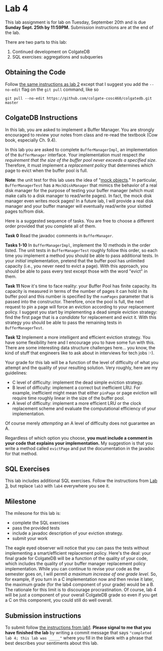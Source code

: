 # Lab 4

This lab assignment is for lab on Tuesday, September 20th and is due **Sunday Sept. 25th by 11:59PM.** Submission instructions are at the end of the lab.

There are two parts to this lab: 

1. Continued development on ColgateDB
2. SQL exercises: aggregations and subqueries


## Obtaining the Code

Follow [the same instructions as lab 2](https://github.com/colgate-cosc460/colgatedb/blob/master/labs/lab2.md) except that I suggest you add the `--no-edit` flag on the `git pull` command, like so

	git pull --no-edit https://github.com/colgate-cosc460/colgatedb.git master


## ColgateDB Instructions

In this lab, you are asked to implement a Buffer Manager.  You are strongly encouraged to review your notes from class and re-read the textbook (Cow book, especially Ch. 9.4).

In this lab you are asked to complete `BufferManagerImpl`, an implementation of the `BufferManager` interface.  Your implementation must respect *the requirement that the size of the buffer pool never exceeds a specified size*.  Therefore, it must implement a *replacement policy* that determines which page to evict when the buffer pool is full.

**Note**: the unit test for this lab uses the idea of "[mock objects](https://en.wikipedia.org/wiki/Mock_object)."  In particular, `BufferManagerTest` has a `MockDiskManager` that mimics the behavior of a real disk manager for the purpose of testing your buffer manager (which must make calls to a disk manager to read/write pages).  In fact, the mock disk manager even writes mock pages!  In a future lab, I will provide a real disk manager and your buffer manager will eventually read/write your slotted pages to/from disk.

Here is a suggested sequence of tasks.  You are free to choose a different order provided that you complete all of them.

**Task 0** Read the javadoc comments in `BufferManager`.

**Tasks 1-10** In `BufferManagerImpl`, implement the 10 methods in the order listed.  The unit tests in `BufferManagerTest` roughly follow this order, so each time you implement a method you should be able to pass additional tests.  In your *initial* implementation, pretend that the buffer pool has unlimited capacity (i.e., you never need to evict a page).  With this approach, you should be able to pass every test except those with the word "evict" in them.  

**Task 11** Now it's time to face reality: your Buffer Pool has finite capacity.  Its capacity is measured in terms of the number of pages it can hold in its buffer pool and this number is specified by the `numPages` parameter that is passed into the constructor.  Therefore, once the pool is full, the next request to pin a page will force an eviction according to your replacement policy.  I suggest you start by implementing a dead simple eviction strategy: find the first page that is a *candidate* for replacement and evict it.  With this strategy you should be able to pass the remaining tests in `BufferManagerTest`.

**Task 12** Implement a more intelligent and efficient eviction strategy.  You have some flexibility here and I encourage you to have some fun with this.  There are some interesting data structure challenges here...  you know, the kind of stuff that engineers like to ask about in interviews for tech jobs :-).

Your grade for this lab will be a function of the level of difficulty of what you attempt and the quality of your resulting solution.  Very roughly, here are my guidelines:

- C level of difficulty: implement the dead simple eviction strategy.
- B level of difficulty: implement a correct but inefficient LRU.  For example, inefficient might mean that either `pinPage` or page eviction will require time roughly linear in the size of the buffer pool.
- A level of difficulty: implement a more efficient LRU or the clock replacement scheme and evaluate the computational efficiency of your implementation.  

Of course merely *attempting* an A level of difficulty does not guarantee an A.  

Regardless of which option you choose, **you must include a comment in your code that explains your implementation.**  My suggestion is that you write a method called `evictPage` and put the documentation in the javadoc for that method.

## SQL Exercises

This lab includes additional SQL exercises.  Follow the instructions from [Lab 3](https://github.com/colgate-cosc460/colgatedb/blob/master/labs/lab3.md), but replace `lab3` with `lab4` everywhere you see it.


## Milestone

The milesone for this lab is:

- complete the SQL exercises 
- pass the provided tests
- include a javadoc description of your eviction strategy.  
- submit your work

The eagle eyed observer will notice that you can pass the tests without implementing a smart/efficient replacement policy.  Here's the deal: your final grade for ColgateDB  will be a function of the quality of your code, which includes the quality of your buffer manager replacement policy implementation.  While you can continue to revise your code as the semester goes on, I will permit *a maximum increase of one grade level*.  So, for example, if you turn in a C implementation now and then revise it later, the maximum grade (for the lab4 component of your grade) would be a B.  The rationale for this limit is to discourage procrastination.  Of course, lab 4 will be just a component of your overall ColgateDB grade so even if you get a C on this component, you could still do well overall.


## Submission instructions

To submit follow [the instructions from lab1](https://github.com/colgate-cosc460/colgatedb/blob/master/labs/lab1.md).  **Please signal to me that you have finished the lab** by writing a commit message that says `"completed lab 4; this lab was _____"` where you fill in the blank with a phrase that best describes your sentiments about this lab.

